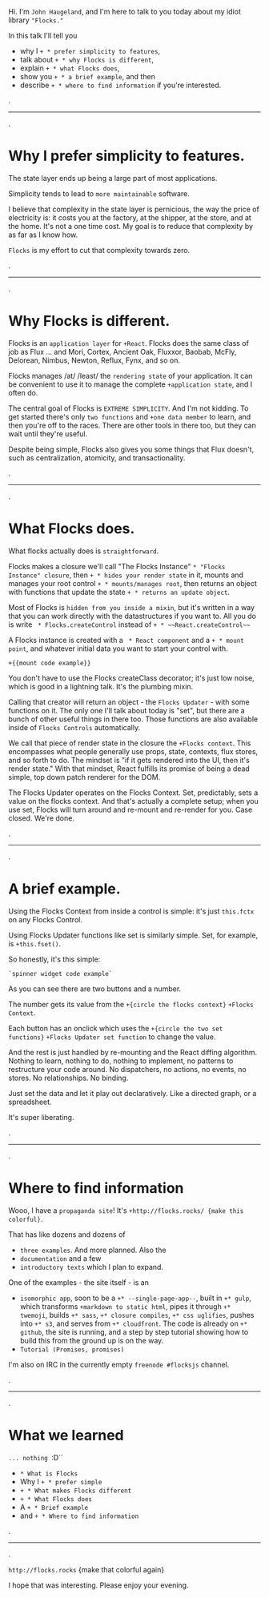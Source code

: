 Hi.  I'm `John Haugeland`, and I'm here to talk to you today about my idiot library `"Flocks."`

In this talk I'll tell you
 * why I `+ * prefer simplicity to features`,
 * talk about  `+ * why Flocks is different`,
 * explain `+ * what Flocks does`,
 * show you `+ * a brief example`, and then
 * describe `+ * where to find information` if you're interested.

.

----

.

# Why I prefer simplicity to features.

The state layer ends up being a large part of most applications.

Simplicity tends to lead to `more maintainable` software.

I believe that complexity in the state layer is pernicious, the way the price of electricity is: it costs you at the factory, at the shipper, at the store, and at the home.  It's not a one time cost.  My goal is to reduce that complexity by as far as I know how.

`Flocks` is my effort to cut that complexity towards zero.

.

----

.

# Why Flocks is different.

Flocks is an `application layer` for `+React`.  Flocks does the same class of job as Flux ... and Mori, Cortex, Ancient Oak, Fluxxor, Baobab, McFly, Delorean, Nimbus, Newton, Reflux, Fynx, and so on.

Flocks manages /at/ /least/ the `rendering state` of your application.  It can be convenient to use it to manage the complete `+application state`, and I often do.

The central goal of Flocks is `EXTREME SIMPLICITY`.  And I'm not kidding.  To get started there's only `two functions` and `+one data member` to learn, and then you're off to the races.  There are other tools in there too, but they can wait until they're useful.

Despite being simple, Flocks also gives you some things that Flux doesn't, such as centralization, atomicity, and transactionality.

.

----

.

# What Flocks does.

What flocks actually does is `straightforward`.

Flocks makes a closure we'll call "The Flocks Instance" `* "Flocks Instance" closure`, then `+ * hides your render state` in it, mounts and manages your root control `+ * mounts/manages root`, then returns an object with functions that update the state `+ * returns an update object`.

Most of Flocks is `hidden from you inside a mixin`, but it's written in a way that you can work directly with the datastructures if you want to.  All you do is write ` * Flocks.createControl` instead of `+ * ~~React.createControl~~`

A Flocks instance is created with a ` * React component` and a `+ * mount point`, and whatever initial data you want to start your control with.

`+{{mount code example}}`

You don't have to use the Flocks createClass decorator; it's just low noise, which is good in a lightning talk.  It's the plumbing mixin.

Calling that creator will return an object - the `Flocks Updater` - with some functions on it.  The only one I'll talk about today is "set", but there are a bunch of other useful things in there too.  Those functions are also available inside of `Flocks Controls` automatically.

We call that piece of render state in the closure the `+Flocks context`.  This encompasses what people generally use props, state, contexts, flux stores, and so forth to do.  The mindset is "if it gets rendered into the UI, then it's render state."  With that mindset, React fulfills its promise of being a dead simple, top down patch renderer for the DOM.

The Flocks Updater operates on the Flocks Context.  Set, predictably, sets a value on the flocks context.  And that's actually a complete setup; when you use set, Flocks will turn around and re-mount and re-render for you.  Case closed.  We're done.

.

----

.

# A brief example.

Using the Flocks Context from inside a control is simple: it's just `this.fctx` on any Flocks Control.

Using Flocks Updater functions like set is similarly simple.  Set, for example, is `+this.fset()`.

So honestly, it's this simple:

    `spinner widget code example`

As you can see there are two buttons and a number.

The number gets its value from the `+{circle the flocks context}` `+Flocks Context`.

Each button has an onclick which uses the `+{circle the two set functions}` `+Flocks Updater set function` to change the value.

And the rest is just handled by re-mounting and the React diffing algorithm.  Nothing to learn, nothing to do, nothing to implement, no patterns to restructure your code around.  No dispatchers, no actions, no events, no stores.  No relationships.  No binding.

Just set the data and let it play out declaratively.  Like a directed graph, or a spreadsheet.

It's super liberating.

.

----

.

# Where to find information

Wooo, I have a `propaganda site`!  It's `+http://flocks.rocks/ {make this colorful}`.

That has like dozens and dozens of
 * `three examples`.  And more planned.  Also the
 * `documentation` and a few
 * `introductory texts` which I plan to expand.

One of the examples - the site itself - is an
 * `isomorphic app`, soon to be a `+* --single-page-app--`, built in `+* gulp`, which transforms `+markdown to static html`, pipes it through `+* twemoji`, builds `+* sass`, `+* closure compiles`, `+* css uglifies`, pushes into `+* s3`, and serves from `+* cloudfront`.  The code is already on `+* github`, the site is running, and a step by step tutorial showing how to build this from the ground up is on the way.
 * `Tutorial (Promises, promises)`

I'm also on IRC in the currently empty `freenode #flocksjs` channel.

.

----

.

# What we learned

`... nothing `:D``

 * `* What is Flocks`
 * Why I `+ * prefer simple`
 * `+ * What makes Flocks different`
 * `+ * What Flocks does`
 * A `+ * Brief example`
 * and `+ * Where to find information`

.

----

.

`http://flocks.rocks` {make that colorful again}

I hope that was interesting.  Please enjoy your evening.